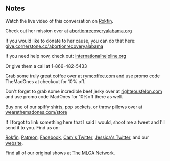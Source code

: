 ## Notes

Watch the live video of this conversation on [Rokfin](https://rokfin.com/stream/8871/Episode-108--White-As-Snow-with-Cindy-Harless).

Check out her mission over at [abortionrecoveryalabama.org](https://abortionrecoveryalabama.org/)

If you would like to donate to her cause, you can do that here: [give.cornerstone.cc/abortionrecoveryalabama](https://give.cornerstone.cc/abortionrecoveryalabama/)

If you need help now, check out: [internationalhelpline.org](https://www.internationalhelpline.org/)

Or give them a call at 1-866-482-5433

Grab some truly great coffee over at [rymcoffee.com](http://rymcoffee.com) and use promo code TheMadOnes at checkout for 10% off.

Don't forget to grab some incredible beef jerky over at [righteousfelon.com](https://www.righteousfelon.com/) and use promo code MadOnes for 10%off there as well.

Buy one of our spiffy shirts, pop sockets, or throw pillows over at [wearethemadones.com/store](https://wearethemadones.com/store)

If I forgot to link something here that I said I would, shoot me a tweet and I'll send it to you.
Find us on:

[Rokfin](https://rokfin.com/TheMadOnes), [Patreon](https://patreon.com/TheMadOnes), [Facebook](https://www.facebook.com/WeAreTheMad/), [Cam's Twitter](https://twitter.com/CamHarless), [Jessica's Twitter](https://twitter.com/soupcanarchist), and our [website](http://wearethemad.com).

Find all of our original shows at [The MLGA Network](https://mlganetwork.com).

